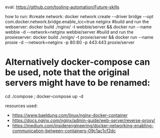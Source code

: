 eval:
https://github.com/tooling-automation/Future-skills

how to run:
#create network:
docker network create --driver bridge --opt com.docker.network.bridge.enable_icc=true netginx
#build and run the webserver:
docker build ./nginx/ -t webbie/server && docker run --name webbie -d --network=netginx webbie/server
#build and run the proxieserver:
docker build ./xnign/ -t proxie/server && docker run --name proxie -d --network=netginx -p 80:80 -p 443:443 proxie/server 

# Alternatively docker-compose can be used, note that the original servers might have to be renamed:
cd ./compose ; docker-compose up -d



resources used:
- https://www.baeldung.com/linux/nginx-docker-container
- https://docs.nginx.com/nginx/admin-guide/web-server/reverse-proxy/
- https://medium.com/insiderengineering/docker-networking-enabling-communication-between-containers-09c1ac1cf2dc

